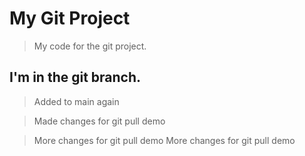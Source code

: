 # My Git Project

> My code for the git project.

## I'm in the git branch.

> Added to main again

> Made changes for git pull demo

> More changes for git pull demo
> More changes for git pull demo
